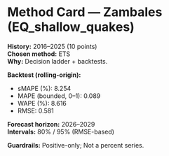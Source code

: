 # Method Card — Zambales (EQ_shallow_quakes)

**History:** 2016–2025 (10 points)  
**Chosen method:** ETS  
**Why:** Decision ladder + backtests.

**Backtest (rolling-origin):**
- sMAPE (%): 8.254
- MAPE (bounded, 0–1): 0.089
- WAPE (%): 8.616
- RMSE: 0.581

**Forecast horizon:** 2026–2029  
**Intervals:** 80% / 95% (RMSE-based)

**Guardrails:** Positive-only; Not a percent series.
